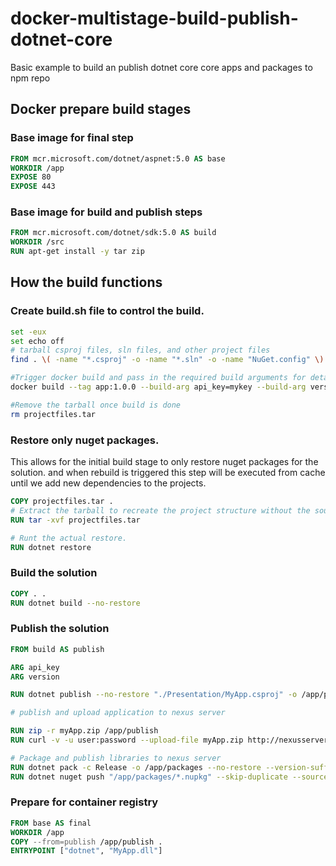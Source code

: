 # docker-multistage-build-publish-dotnet-core
Basic example to build an publish dotnet core core apps and packages to npm repo

## Docker prepare build stages

### Base image for final step

```Dockerfile
FROM mcr.microsoft.com/dotnet/aspnet:5.0 AS base
WORKDIR /app
EXPOSE 80
EXPOSE 443
```
### Base image for build and publish steps

```Dockerfile
FROM mcr.microsoft.com/dotnet/sdk:5.0 AS build
WORKDIR /src
RUN apt-get install -y tar zip 
```
## How the build functions

### Create build.sh file to control the build.

```bash
set -eux
set echo off
# tarball csproj files, sln files, and other project files
find . \( -name "*.csproj" -o -name "*.sln" -o -name "NuGet.config" \) -print0 | tar -cvf projectfiles.tar --null -T -

#Trigger docker build and pass in the required build arguments for details like api keys for npm server
docker build --tag app:1.0.0 --build-arg api_key=mykey --build-arg version="1.0.0" .

#Remove the tarball once build is done
rm projectfiles.tar
```

### Restore only nuget packages.

This allows for the initial build stage to only restore nuget packages for the solution. and when rebuild is triggered this step will be executed from cache until we add new dependencies to the projects.

```Dockerfile
COPY projectfiles.tar .
# Extract the tarball to recreate the project structure without the source code.
RUN tar -xvf projectfiles.tar

# Runt the actual restore.
RUN dotnet restore
```

### Build the solution

```Dockerfile
COPY . .
RUN dotnet build --no-restore
```

### Publish the solution

```Dockerfile
FROM build AS publish

ARG api_key
ARG version

RUN dotnet publish --no-restore "./Presentation/MyApp.csproj" -o /app/publish

# publish and upload application to nexus server

RUN zip -r myApp.zip /app/publish   
RUN curl -v -u user:password --upload-file myApp.zip http://nexusserver/repository/develop/myApp.zip

# Package and publish libraries to nexus server
RUN dotnet pack -c Release -o /app/packages --no-restore --version-suffix $version
RUN dotnet nuget push "/app/packages/*.nupkg" --skip-duplicate --source http://nexusserver/repository/nuget/ --api-key $api_key

```

### Prepare for container registry

```Dockerfile
FROM base AS final
WORKDIR /app
COPY --from=publish /app/publish .
ENTRYPOINT ["dotnet", "MyApp.dll"]
```